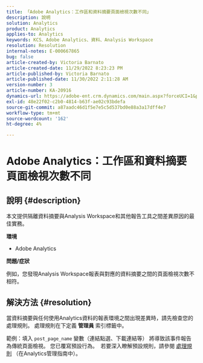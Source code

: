 ```yaml
---
title: 「Adobe Analytics：工作區和資料摘要頁面檢視次數不同」
description: 說明
solution: Analytics
product: Analytics
applies-to: Analytics
keywords: KCS、Adobe Analytics、資料、Analysis Workspace
resolution: Resolution
internal-notes: E-000667865
bug: false
article-created-by: Victoria Barnato
article-created-date: 11/29/2022 8:23:23 PM
article-published-by: Victoria Barnato
article-published-date: 11/30/2022 2:11:28 AM
version-number: 3
article-number: KA-20916
dynamics-url: https://adobe-ent.crm.dynamics.com/main.aspx?forceUCI=1&pagetype=entityrecord&etn=knowledgearticle&id=ca851ba9-2370-ed11-9561-6045bd006a22
exl-id: 48e22f02-c2b0-4814-b63f-ae02c93bdefa
source-git-commit: a87aadc46d1f5e7e5c5d537bd0e88a3a17dff4e7
workflow-type: tm+mt
source-wordcount: '162'
ht-degree: 4%

---
```


# Adobe Analytics：工作區和資料摘要頁面檢視次數不同

## 說明 {#description}


本文提供隔離資料摘要與Analysis Workspace和其他報告工具之間差異原因的最佳實務。

<b>環境</b>

- Adobe Analytics


<b>問題/症狀</b>


例如，您發現Analysis Workspace報表與對應的資料摘要之間的頁面檢視次數不相符。




## 解決方法 {#resolution}


當資料摘要與任何使用Analytics資料的報表環境之間出現差異時，請先檢查您的處理規則。 處理規則在下定義 <b>管理員</b> 索引標籤中。

範例：填入 `post_page_name` 變數（連結點選、下載連結等） 將導致該事件報告為傳統頁面檢視。 您已覆寫預設行為。  若要深入瞭解預設規則，請參閱 [處理規則](https://experienceleague.adobe.com/docs/analytics/admin/admin-tools/processing-rules/processing-rules-configuration/processing-rules-about.html?lang=en) （在Analytics管理指南中）。

